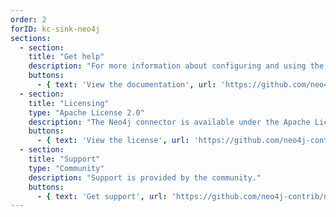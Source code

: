 ```yaml
---
order: 2
forID: kc-sink-neo4j
sections:
  - section:
    title: "Get help"
    description: "For more information about configuring and using the connector, see the documentation."
    buttons:
      - { text: 'View the documentation', url: 'https://github.com/neo4j-contrib/neo4j-streams/' }
  - section:
    title: "Licensing"
    type: "Apache License 2.0"
    description: "The Neo4j connector is available under the Apache License 2.0 license."
    buttons:
      - { text: 'View the license', url: 'https://github.com/neo4j-contrib/neo4j-streams/blob/5.0/LICENSE' }
  - section:
    title: "Support"
    type: "Community"
    description: "Support is provided by the community."
    buttons:
      - { text: 'Get support', url: 'https://github.com/neo4j-contrib/neo4j-streams/issues' }
---
```

